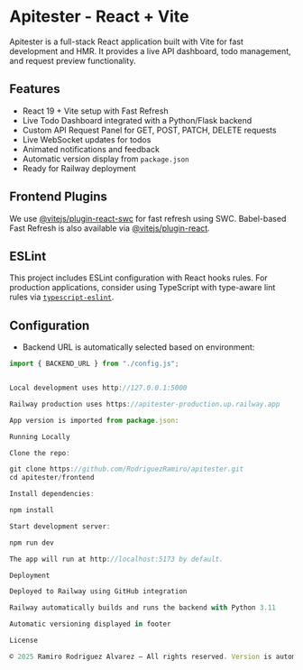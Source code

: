 # Apitester - React + Vite

Apitester is a full-stack React application built with Vite for fast development and HMR. It provides a live API dashboard, todo management, and request preview functionality.

## Features

- React 19 + Vite setup with Fast Refresh
- Live Todo Dashboard integrated with a Python/Flask backend
- Custom API Request Panel for GET, POST, PATCH, DELETE requests
- Live WebSocket updates for todos
- Animated notifications and feedback
- Automatic version display from `package.json`
- Ready for Railway deployment

## Frontend Plugins

We use [@vitejs/plugin-react-swc](https://github.com/vitejs/vite-plugin-react-swc) for fast refresh using SWC. Babel-based Fast Refresh is also available via [@vitejs/plugin-react](https://github.com/vitejs/vite-plugin-react).

## ESLint

This project includes ESLint configuration with React hooks rules. For production applications, consider using TypeScript with type-aware lint rules via [`typescript-eslint`](https://typescript-eslint.io).

## Configuration

- Backend URL is automatically selected based on environment:

```js
import { BACKEND_URL } from "./config.js";


Local development uses http://127.0.0.1:5000

Railway production uses https://apitester-production.up.railway.app

App version is imported from package.json:

Running Locally

Clone the repo:

git clone https://github.com/RodriguezRamiro/apitester.git
cd apitester/frontend

Install dependencies:

npm install

Start development server:

npm run dev

The app will run at http://localhost:5173 by default.

Deployment

Deployed to Railway using GitHub integration

Railway automatically builds and runs the backend with Python 3.11

Automatic versioning displayed in footer

License

© 2025 Ramiro Rodriguez Alvarez — All rights reserved. Version is automatically updated from package.json.